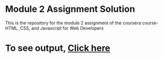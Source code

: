 # Module 2 Assignment Solution
This is the repository for the module 2 assignment of the coursera course- HTML, CSS, and Javascript for Web Developers

# To see output, <a href = "https://github.com/jayudoye.github.io/Coursera-HTML-CSS-and-Javascript-for-Web-Developers/Module2-Assignment/index.html">Click here</a>
